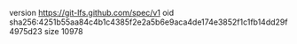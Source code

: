 version https://git-lfs.github.com/spec/v1
oid sha256:4251b55aa84c4b1c4385f2e2a5b6e9aca4de174e3852f1c1fb14dd29f4975d23
size 10978
